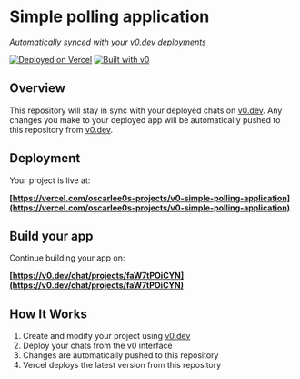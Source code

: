 # Simple polling application

*Automatically synced with your [v0.dev](https://v0.dev) deployments*

[![Deployed on Vercel](https://img.shields.io/badge/Deployed%20on-Vercel-black?style=for-the-badge&logo=vercel)](https://vercel.com/oscarlee0s-projects/v0-simple-polling-application)
[![Built with v0](https://img.shields.io/badge/Built%20with-v0.dev-black?style=for-the-badge)](https://v0.dev/chat/projects/faW7tPOiCYN)

## Overview

This repository will stay in sync with your deployed chats on [v0.dev](https://v0.dev).
Any changes you make to your deployed app will be automatically pushed to this repository from [v0.dev](https://v0.dev).

## Deployment

Your project is live at:

**[https://vercel.com/oscarlee0s-projects/v0-simple-polling-application](https://vercel.com/oscarlee0s-projects/v0-simple-polling-application)**

## Build your app

Continue building your app on:

**[https://v0.dev/chat/projects/faW7tPOiCYN](https://v0.dev/chat/projects/faW7tPOiCYN)**

## How It Works

1. Create and modify your project using [v0.dev](https://v0.dev)
2. Deploy your chats from the v0 interface
3. Changes are automatically pushed to this repository
4. Vercel deploys the latest version from this repository